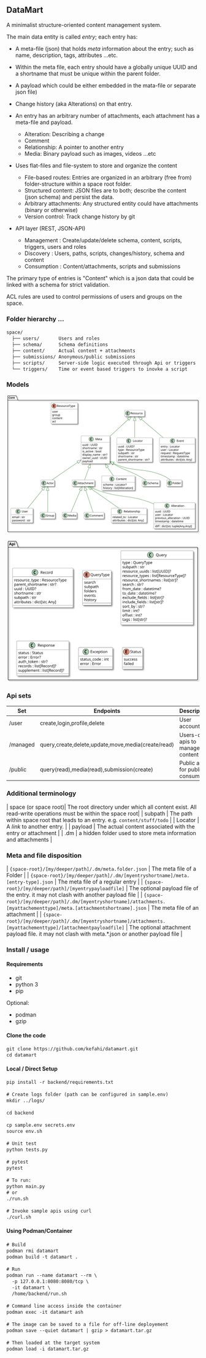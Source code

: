 ## DataMart 

A minimalist structure-oriented content management system.

The main data entity is called *entry*; each entry has:
 - A meta-file (json) that holds *meta* information about the entry; such as name, description, tags, attributes ...etc. 
 - Within the meta file, each entry should have a globally unique UUID and a shortname that must be unique within the parent folder.
 - A payload which could be either embedded in the mata-file or separate json file)
 - Change history (aka Alterations) on that entry.
 - An entry has an arbitrary number of attachments, each attachment has a meta-file and payload. 
   - Alteration: Describing a change
   - Comment 
   - Relationship: A pointer to another entry
   - Media: Binary payload such as images, videos ...etc

- Uses flat-files and file-system to store and organize the content
  - File-based routes: Entries are organized in an arbitrary (free from) folder-structure within a space root folder.
  - Structured content: JSON files are to both;  describe the content (json schema) and persist the data.
  - Arbitrary attachments: Any structured entity could have attachments (binary or otherwise)
  - Version control: Track change history by git 
  
- API layer (REST, JSON-API)
  - Management  : Create/update/delete schema, content, scripts, triggers, users and roles
  - Discovery   : Users, paths, scripts, changes/history, schema and content
  - Consumption : Content/attachments, scripts and submissions   


The primary type of entries is "Content" which is a json data that could be linked with a schema for strict validation.

ACL rules are used to control permissions of users and groups on the space.


###  Folder hierarchy ...

```
space/
  ├── users/       Users and roles
  ├── schema/      Schema definitions
  ├── content/     Actual content + attachments 
  ├── submissions/ Anonymous/public submissions
  ├── scripts/     Server-side logic executed through Api or triggers
  └── triggers/    Time or event based triggers to inovke a script
```

### Models

![Core models](./docs/models_core.svg)

![Api models](./docs/models_api.svg)

### Api sets

| Set | Endpoints | Description |
|----|----|----|
| /user | create,login,profile,delete | User account |
| /managed | query,create,delete,update,move,media(create/read) | Users-only apis to manage content |
| /public | query(read),media(read),submission(create) | Public apis for public consumers |


### Additional terminology

| space (or space root)| The root directory under which all content exist. All read-write operations must be within the space root| 
| subpath | The path within space root that leads to an entry. e.g. `content/stuff/todo` |
| Locator | A *link* to another entry. |
| payload | The actual content associated with the entry or attachment |
| .dm | a hidden folder used to store meta information and attachments |

### Meta and file disposition

| `{space-root}/[my/deeper/path]/.dm/meta.folder.json` | The meta file of a Folder |
| `{space-root}/[my/deeper/path]/.dm/[myentryshortname]/meta.[entry-type].json` | The meta file of a regular entry |
| `{space-root}/[my/deeper/path]/[myentrypayloadfile]` | The optional payload file of the entry. it may not clash with another payload file |
| `{space-root}/[my/deeper/path]/.dm/[myentryshortname]/attachments.[myattachementtype]/meta.[attachmentshortname].json` | The meta file of an attachment |
| `{space-root}/[my/deeper/path]/.dm/[myentryshortname]/attachments.[myattachementtype]/[attachmentpayloadfile]` | The optional attachment payload file. it may not clash with meta.*.json or another payload file |


### Install / usage

#### Requirements

- git
- python 3
- pip

Optional:

- podman
- gzip


#### Clone the code

```
git clone https://github.com/kefahi/datamart.git
cd datamart
```

#### Local / Direct Setup

```
pip install -r backend/requirements.txt

# Create logs folder (path can be configured in sample.env)
mkdir ../logs/

cd backend 

cp sample.env secrets.env
source env.sh

# Unit test
python tests.py

# pytest
pytest

# To run:
python main.py
# or 
./run.sh

# Invoke sample apis using curl
./curl.sh
```

#### Using Podman/Container

```
# Build
podman rmi datamart
podman build -t datamart .

# Run 
podman run --name datamart --rm \
  -p 127.0.0.1:8080:8080/tcp \
  -it datamart \
  /home/backend/run.sh
  
# Command line access inside the container
podman exec -it datamart ash

# The image can be saved to a file for off-line deployement
podman save --quiet datamart | gzip > datamart.tar.gz

# Then loaded at the target system
podman load -i datamart.tar.gz
```
